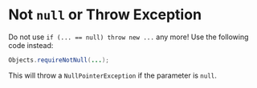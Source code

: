 # Not `null` or Throw Exception

Do not use `if (... == null) throw new ...` any more! Use the following code instead:

  ```java
Objects.requireNotNull(...);
  ```

This will throw a `NullPointerException` if the parameter is `null`.
